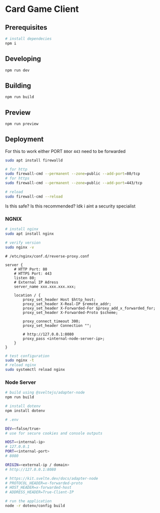 # Card Game Client

## Prerequisites

```bash
# install dependecies
npm i
```

## Developing

```bash
npm run dev
```

## Building

```bash
npm run build
```

## Preview

```bash
npm run preview
```

## Deployment

For this to work either PORT `80`or `443` need to be forwarded

```bash
sudo apt install firewalld

# for http
sudo firewall-cmd --permanent --zone=public --add-port=80/tcp
# for https
sudo firewall-cmd --permanent --zone=public --add-port=443/tcp

# reload
sudo firewall-cmd --reload
```

Is this safe? Is this recommended? Idk i aint a security specialist

### NGNIX

```bash
# install nginx
sudo apt install nginx

# verify version
sudo nginx -v
```

```nginx
# /etc/nginx/conf.d/reverse-proxy.conf

server {
    # HTTP Port: 80
    # HTTPS Port: 443
    listen 80;
    # External IP Adress
    server_name xxx.xxx.xxx.xxx;

    location / {
        proxy_set_header Host $http_host;
        proxy_set_header X-Real-IP $remote_addr;
        proxy_set_header X-Forwarded-For $proxy_add_x_forwarded_for;
        proxy_set_header X-Forwarded-Proto $scheme;

        proxy_connect_timeout 300;
        proxy_set_header Connection "";

        # http://127.0.0.1:8080
        proxy_pass <internal-node-server-ip>;
    }
}
```

```bash
# test configuration
sudo nginx -t
# reload nginx
sudo systemctl reload nginx
```

### Node Server

```bash
# build using @sveltejs/adapter-node
npm run build

# install dotenv
npm install dotenv
```

```bash
# .env

DEV=<false/true>
# use for secure cookies and console outputs

HOST=<internal-ip>
# 127.0.0.1
PORT=<internal-port>
# 8080

ORIGIN=<external-ip / domain>
# http://127.0.0.1:8080

# https://kit.svelte.dev/docs/adapter-node
# PROTOCOL_HEADER=x-forwarded-proto
# HOST_HEADER=x-forwarded-host
# ADDRESS_HEADER=True-Client-IP
```

```bash
# run the application
node -r dotenv/config build
```
